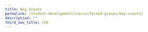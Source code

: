 ```yaml
---
title: Boy Scouts
permalink: /student-development/cca/uniformed-groups/boy-scouts/
description: ""
third_nav_title: CCA
---
```

